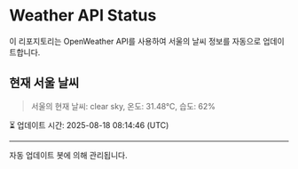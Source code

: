 
# Weather API Status

이 리포지토리는 OpenWeather API를 사용하여 서울의 날씨 정보를 자동으로 업데이트합니다.

## 현재 서울 날씨
> 서울의 현재 날씨: clear sky, 온도: 31.48°C, 습도: 62%

⏳ 업데이트 시간: 2025-08-18 08:14:46 (UTC)

---
자동 업데이트 봇에 의해 관리됩니다.
